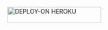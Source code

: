 
 <a href="https://dashboard.heroku.com/new?template=https://github.com/caseykibet-bot/Mini1"><img title="DEPLOY-ON HEROKU" src="https://img.shields.io/badge/DEPLOY-ON HEROKU-h?color=purple&style=for-the-badge&logo=heroku" width="220" height="38.45"/></a></p>
